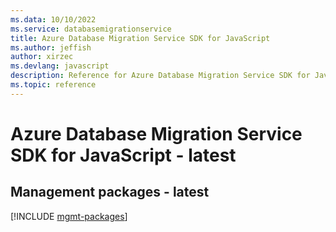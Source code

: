 ```yaml
---
ms.data: 10/10/2022
ms.service: databasemigrationservice
title: Azure Database Migration Service SDK for JavaScript
ms.author: jeffish
author: xirzec
ms.devlang: javascript
description: Reference for Azure Database Migration Service SDK for JavaScript
ms.topic: reference
---
```

# Azure Database Migration Service SDK for JavaScript - latest

## Management packages - latest
[!INCLUDE [mgmt-packages](database-migration-service-mgmt-index.md)]